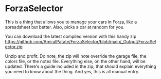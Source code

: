 # ForzaSelector
This is a thing that allows you to manage your cars in Forza, like a spreadsheet but better. Also, picks a car at random for you.

You can download the latest compiled version with this handy zip
https://github.com/AmiralPatate/ForzaSelector/blob/main/_Output/ForzaSelector.zip

Unzip and profit. Do note, the zip will note override the garage file, the colors file, or the notes file. Everything else, on the other hand, will be updated.
There's a guide included in the zip, that should explain everything you need to know about the thing. And yes, this is all manual entry.
